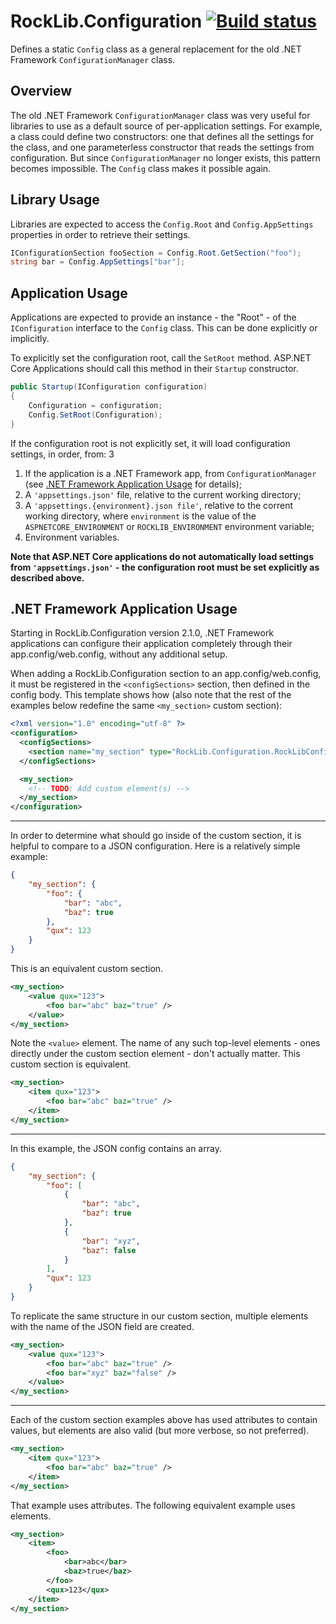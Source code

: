 # RockLib.Configuration [![Build status](https://ci.appveyor.com/api/projects/status/0qxs1k1bw36cn8ly?svg=true)](https://ci.appveyor.com/project/bfriesen/rocklib-configuration)

Defines a static `Config` class as a general replacement for the old .NET Framework `ConfigurationManager` class.

## Overview

The old .NET Framework `ConfigurationManager` class was very useful for libraries to use as a default source of per-application settings. For example, a class could define two constructors: one that defines all the settings for the class, and one parameterless constructor that reads the settings from configuration. But since `ConfigurationManager` no longer exists, this pattern becomes impossible. The `Config` class makes it possible again.

## Library Usage

Libraries are expected to access the `Config.Root` and `Config.AppSettings` properties in order to retrieve their settings.

```c#
IConfigurationSection fooSection = Config.Root.GetSection("foo");
string bar = Config.AppSettings["bar"];
```

## Application Usage

Applications are expected to provide an instance - the "Root" - of the `IConfiguration` interface to the `Config` class. This can be done explicitly or implicitly.

To explicitly set the configuration root, call the `SetRoot` method. ASP.NET Core Applications should call this method in their `Startup` constructor.

```c#
public Startup(IConfiguration configuration)
{
    Configuration = configuration;
    Config.SetRoot(Configuration);
}
```

If the configuration root is not explicitly set, it will load configuration settings, in order, from:
3
1) If the application is a .NET Framework app, from `ConfigurationManager` (see [.NET Framework Application Usage](#net-framework-application-usage) for details);
2) A `'appsettings.json'` file, relative to the current working directory;
3) A `'appsettings.{environment}.json file'`, relative to the corrent working directory, where `environment` is the value of the `ASPNETCORE_ENVIRONMENT` or `ROCKLIB_ENVIRONMENT` environment variable;
4) Environment variables.

**Note that ASP.NET Core applications do not automatically load settings from `'appsettings.json'` - the configuration root must be set explicitly as described above.**

## .NET Framework Application Usage

Starting in RockLib.Configuration version 2.1.0, .NET Framework applications can configure their application completely through their app.config/web.config, without any additional setup.

When adding a RockLib.Configuration section to an app.config/web.config, it must be registered in the `<configSections>` section, then defined in the config body. This template shows how (also note that the rest of the examples below redefine the same `<my_section>` custom section):

```xml
<?xml version="1.0" encoding="utf-8" ?>
<configuration>
  <configSections>
    <section name="my_section" type="RockLib.Configuration.RockLibConfigurationSection, RockLib.Configuration" />
  </configSections>

  <my_section>
    <!-- TODO: Add custom element(s) -->
  </my_section>
</configuration>
```

---

In order to determine what should go inside of the custom section, it is helpful to compare to a JSON configuration. Here is a relatively simple example:

```json
{
    "my_section": {
        "foo": {
            "bar": "abc",
            "baz": true
        },
        "qux": 123
    }
}
```

This is an equivalent custom section.

```xml
<my_section>
    <value qux="123">
        <foo bar="abc" baz="true" />
    </value>
</my_section>
```

Note the `<value>` element. The name of any such top-level elements - ones directly under the custom section element - don't actually matter. This custom section is equivalent.

```xml
<my_section>
    <item qux="123">
        <foo bar="abc" baz="true" />
    </item>
</my_section>
```

---

In this example, the JSON config contains an array.

```json
{
    "my_section": {
        "foo": [
            {
                "bar": "abc",
                "baz": true
            },
            {
                "bar": "xyz",
                "baz": false
            }
        ],
        "qux": 123
    }
}
```

To replicate the same structure in our custom section, multiple elements with the name of the JSON field are created.

```xml
<my_section>
    <value qux="123">
        <foo bar="abc" baz="true" />
        <foo bar="xyz" baz="false" />
    </value>
</my_section>
```

---

Each of the custom section examples above has used attributes to contain values, but elements are also valid (but more verbose, so not preferred).

```xml
<my_section>
    <item qux="123">
        <foo bar="abc" baz="true" />
    </item>
</my_section>
```

That example uses attributes. The following equivalent example uses elements.

```xml
<my_section>
    <item>
        <foo>
            <bar>abc</bar>
            <baz>true</baz>
        </foo>
        <qux>123</qux>
    </item>
</my_section>
```
